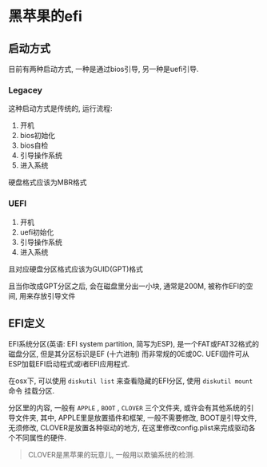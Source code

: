 <!--
Created: Tue Nov 05 2019 20:52:17 GMT+0800 (China Standard Time)
Modified: Wed Nov 13 2019 14:58:18 GMT+0800 (China Standard Time)
-->

# 黑苹果的efi

## 启动方式

目前有两种启动方式, 一种是通过bios引导, 另一种是uefi引导.

### Legacey

这种启动方式是传统的, 运行流程:

1. 开机
2. bios初始化
3. bios自检
4. 引导操作系统
5. 进入系统

硬盘格式应该为MBR格式

### UEFI

1. 开机
2. uefi初始化
3. 引导操作系统
4. 进入系统

且对应硬盘分区格式应该为GUID(GPT)格式

且当你改成GPT分区之后, 会在磁盘里分出一小块, 通常是200M, 被称作EFI的空间, 用来存放引导文件

## EFI定义

EFI系统分区(英语: EFI system partition, 简写为ESP), 是一个FAT或FAT32格式的磁盘分区, 但是其分区标识是EF (十六进制) 而非常规的0E或0C. UEFI固件可从ESP加载EFI启动程式或ï者EFI应用程式.

在osx下, 可以使用 `diskutil list` 来查看隐藏的EFI分区, 使用 `diskutil mount` 命令 挂载分区.

分区里的内容, 一般有 `APPLE` , `BOOT` , `CLOVER` 三个文件夹, 或许会有其他系统的引导文件夹, 其中, APPLE里是放置插件和框架, 一般不需要修改, BOOT是引导文件, 无须修改, CLOVER是放置各种驱动的地方, 在这里修改config.plist来完成驱动各个不同属性的硬件.

> CLOVER是黑苹果的玩意儿, 一般用以欺骗系统的检测.

